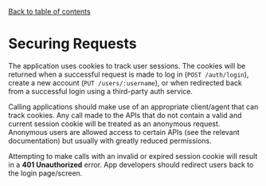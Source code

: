 [Back to table of contents](API.md)

# Securing Requests
The application uses cookies to track user sessions. The cookies will be returned when a successful
request is made to log in (`POST /auth/login`), create a new account (`PUT /users/:username`), or
when redirected back from a successful login using a third-party auth service.

Calling applications should make use of an appropriate client/agent that can track cookies. Any call made
to the APIs that do not contain a valid and current session cookie will be treated as an anonymous request.
Anonymous users are allowed access to certain APIs (see the relevant documentation) but usually with
greatly reduced permissions.

Attempting to make calls with an invalid or expired session cookie will result in a **401 Unauthorized**
error. App developers should redirect users back to the login page/screen.
